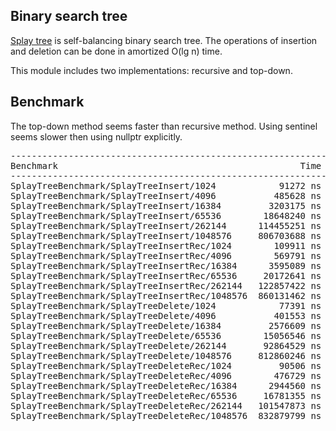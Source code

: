## Binary search tree
[Splay tree](https://en.wikipedia.org/wiki/Splay_tree) is self-balancing binary search
tree. The operations of insertion and deletion can be done in amortized O(lg n) time.

This module includes two implementations: recursive and top-down.

## Benchmark
The top-down method seems faster than recursive method. Using sentinel seems
slower then using nullptr explicitly.
<pre>
-------------------------------------------------------------------------------------
Benchmark                                              Time           CPU Iterations
-------------------------------------------------------------------------------------
SplayTreeBenchmark/SplayTreeInsert/1024            91272 ns      91270 ns       7658
SplayTreeBenchmark/SplayTreeInsert/4096           485628 ns     485670 ns       1448
SplayTreeBenchmark/SplayTreeInsert/16384         3203175 ns    3203272 ns        218
SplayTreeBenchmark/SplayTreeInsert/65536        18648240 ns   18648602 ns         38
SplayTreeBenchmark/SplayTreeInsert/262144      114455251 ns  114441755 ns          7
SplayTreeBenchmark/SplayTreeInsert/1048576     806703688 ns  806717532 ns          1
SplayTreeBenchmark/SplayTreeInsertRec/1024        109911 ns     109949 ns       6373
SplayTreeBenchmark/SplayTreeInsertRec/4096        569791 ns     569847 ns       1213
SplayTreeBenchmark/SplayTreeInsertRec/16384      3595089 ns    3594448 ns        193
SplayTreeBenchmark/SplayTreeInsertRec/65536     20172641 ns   20173047 ns         35
SplayTreeBenchmark/SplayTreeInsertRec/262144   122857422 ns  122859899 ns          6
SplayTreeBenchmark/SplayTreeInsertRec/1048576  860131462 ns  860149827 ns          1
SplayTreeBenchmark/SplayTreeDelete/1024            77391 ns      77406 ns       8950
SplayTreeBenchmark/SplayTreeDelete/4096           401553 ns     401546 ns       1746
SplayTreeBenchmark/SplayTreeDelete/16384         2576609 ns    2576659 ns        272
SplayTreeBenchmark/SplayTreeDelete/65536        15056546 ns   15056647 ns         47
SplayTreeBenchmark/SplayTreeDelete/262144       92864529 ns   92865867 ns          8
SplayTreeBenchmark/SplayTreeDelete/1048576     812860246 ns  812871640 ns          1
SplayTreeBenchmark/SplayTreeDeleteRec/1024         90506 ns      90503 ns       7795
SplayTreeBenchmark/SplayTreeDeleteRec/4096        476729 ns     476734 ns       1476
SplayTreeBenchmark/SplayTreeDeleteRec/16384      2944560 ns    2944595 ns        238
SplayTreeBenchmark/SplayTreeDeleteRec/65536     16781355 ns   16781523 ns         42
SplayTreeBenchmark/SplayTreeDeleteRec/262144   101547873 ns  101549485 ns          7
SplayTreeBenchmark/SplayTreeDeleteRec/1048576  832879799 ns  832895096 ns          1
</pre>
